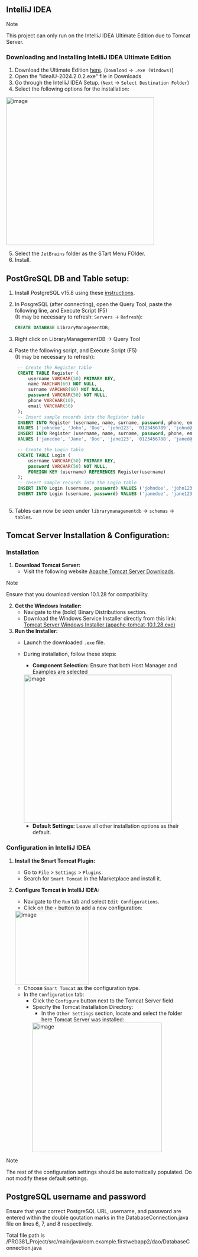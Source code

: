 ## IntelliJ IDEA
> [!NOTE]
> This project can only run on the IntelliJ IDEA Ultimate Edition due to Tomcat Server.
### Downloading and Installing IntelliJ IDEA Ultimate Edition
1. Download the Ultimate Edition [here](https://www.jetbrains.com/idea/download/?section=windows). (`Download` -> `.exe (Windows)`)
2. Open the "ideaIU-2024.2.0.2.exe" file in Downloads
3. Go through the IntelliJ IDEA Setup. (`Next` -> `Select Destination Folder`)
4. Select the following options for the installation:   
<img src="https://github.com/user-attachments/assets/a6194d9e-1bfe-44df-8903-fa4c61d826bb" alt="image" width="400">

5. Select the `JetBrains` folder as the STart Menu FOlder.
6. Install.

## PostGreSQL DB and Table setup:
 
1. Install PostgreSQL v15.8 using these [instructions](https://www.youtube.com/watch?v=0n41UTkOBb0).
2. In PosgreSQL (after connecting), open the Query Tool, paste the following line, and Execute Script (F5)    
(It may be necessary to refresh: `Servers` -> `Refresh`):
 
   ```sql
   CREATE DATABASE LibraryManagementDB;
4. Right click on LibraryManagementDB -> Query Tool
5. Paste the following script, and Execute Script (F5)   
(It may be necessary to refresh):
 
   ```sql
    -- Create the Register table
    CREATE TABLE Register (
        username VARCHAR(50) PRIMARY KEY,
        name VARCHAR(60) NOT NULL,
        surname VARCHAR(60) NOT NULL,
        password VARCHAR(50) NOT NULL,
        phone VARCHAR(10),
        email VARCHAR(50)
    );
    -- Insert sample records into the Register table
    INSERT INTO Register (username, name, surname, password, phone, email) 
    VALUES ('johndoe', 'John', 'Doe', 'john123', '0123456789', 'johnd@gmail.com');
    INSERT INTO Register (username, name, surname, password, phone, email) 
    VALUES ('janedoe', 'Jane', 'Doe', 'jane123', '0123456788', 'janed@gmail.com');
   
    -- Create the Login table
    CREATE TABLE Login (
        username VARCHAR(50) PRIMARY KEY,
        password VARCHAR(50) NOT NULL,
        FOREIGN KEY (username) REFERENCES Register(username)
    );
    -- Insert sample records into the Login table
    INSERT INTO Login (username, password) VALUES ('johndoe', 'john123');
    INSERT INTO Login (username, password) VALUES ('janedoe', 'jane123');
 
5. Tables can now be seen under `librarymanagementdb` -> `schemas` -> `tables`.
 
## Tomcat Server Installation & Configuration:
 
### Installation
1. **Download Tomcat Server:**
   - Visit the following website [Apache Tomcat Server Downloads](https://tomcat.apache.org/download-10.cgi).
> [!NOTE]
> Ensure that you download version 10.1.28 for compatibility.
2. **Get the Windows Installer:**
   - Navigate to the (bold) Binary Distributions section.
   - Download the Windows Service Installer directly from this link: [Tomcat Server Windows Installer (apache-tomcat-10.1.28.exe)](https://dlcdn.apache.org/tomcat/tomcat-10/v10.1.28/bin/apache-tomcat-10.1.28.exe)
3. **Run the Installer:**
   - Launch the downloaded `.exe` file.
   - During installation, follow these steps:
     - **Component Selection:** Ensure that both Host Manager and Examples are selected
      <img src="https://github.com/user-attachments/assets/1ad6140e-913b-44e6-9135-837d78b563a0" alt="image" width="400">

     - **Default Settings:** Leave all other installation options as their default.
 
### Configuration in IntelliJ IDEA
 
1. **Install the Smart Tomcat Plugin:**
   - Go to `File` > `Settings` > `Plugins`.
   - Search for `Smart Tomcat` in the Marketplace and install it.
2. **Configure Tomcat in IntelliJ IDEA:**
   - Navigate to the `Run` tab and select `Edit Configurations`.
   - Click on the `+` button to add a new configuration:
   
   <img src="https://github.com/user-attachments/assets/5aff7628-4423-4999-a655-d8fe9da710ce" alt="image" width="200">

   - Choose `Smart Tomcat` as the configuration type.
   - In the `Configuration` tab:
     - Click the `Configure` button next to the Tomcat Server field
      - Specify the Tomcat Installation Directory:
        - In the `Other Settings` section, locate and select the folder here Tomcat Server was installed:
        <img src="https://github.com/user-attachments/assets/cffaddc7-2713-466d-8f98-b708e8b62b98" alt="image" width="350">

> [!NOTE]
> The rest of the configuration settings should be automatically populated. Do not modify these default settings.

## PostgreSQL username and password

Ensure that your correct PostgreSQL URL, username, and password are entered within the double qoutation marks in the DatabaseConnection.java file on lines 6, 7, and 8 respectively.

Total file path is /PRG381_Project/src/main/java/com.example.firstwebapp2/dao/DatabaseConnection.java
